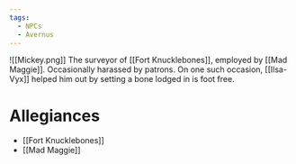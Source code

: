 ```yaml
---
tags:
  - NPCs
  - Avernus
---
```

![[Mickey.png]]
The surveyor of [[Fort Knucklebones]], employed by [[Mad Maggie]]. Occasionally harassed by patrons. On one such occasion, [[Ilsa-Vyx]] helped him out by setting a bone lodged in is foot free.
# Allegiances
- [[Fort Knucklebones]]
- [[Mad Maggie]]
